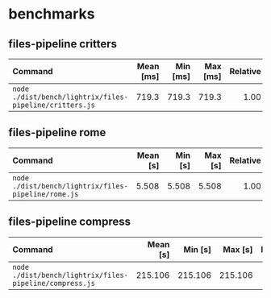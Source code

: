 # benchmarks

## files-pipeline critters
| Command | Mean [ms] | Min [ms] | Max [ms] | Relative |
|:---|---:|---:|---:|---:|
| `node ./dist/bench/lightrix/files-pipeline/critters.js` | 719.3 | 719.3 | 719.3 | 1.00 |

## files-pipeline rome
| Command | Mean [s] | Min [s] | Max [s] | Relative |
|:---|---:|---:|---:|---:|
| `node ./dist/bench/lightrix/files-pipeline/rome.js` | 5.508 | 5.508 | 5.508 | 1.00 |

## files-pipeline compress
| Command | Mean [s] | Min [s] | Max [s] | Relative |
|:---|---:|---:|---:|---:|
| `node ./dist/bench/lightrix/files-pipeline/compress.js` | 215.106 | 215.106 | 215.106 | 1.00 |
